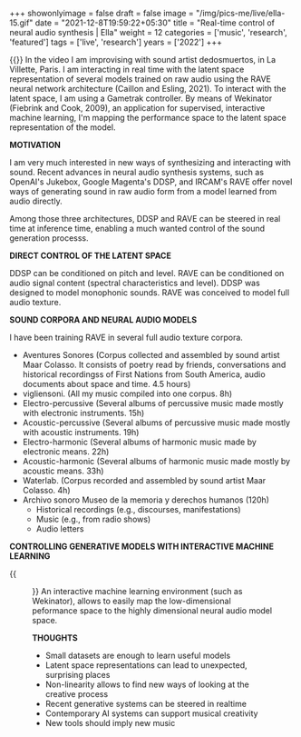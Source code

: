 +++
showonlyimage = false
draft = false
image = "/img/pics-me/live/ella-15.gif"
date = "2021-12-8T19:59:22+05:30"
title = "Real-time control of neural audio synthesis | Ella"
weight = 12
categories = ['music', 'research', 'featured']
tags = ['live', 'research']
years = ['2022']
+++

<!--more-->

{{<youtube sGWzJ3-YuuU>}}
In the video I am improvising with sound artist dedosmuertos, in La Villette, Paris. I am interacting in real time with the latent space representation of several models trained on raw audio using the RAVE neural network architecture (Caillon and Esling, 2021). To interact with the latent space, I am using a Gametrak controller. By means of Wekinator (Fiebrink and Cook, 2009), an application for supervised, interactive machine learning, I'm mapping the performance space to the latent space representation of the model.

**MOTIVATION**

I am very much interested in new ways of synthesizing and interacting with sound. Recent advances in neural audio synthesis systems, such as OpenAI's Jukebox, Google Magenta's DDSP, and IRCAM's RAVE  offer novel ways of generating sound in raw audio form from a model learned from audio directly.

Among those three architectures, DDSP and RAVE can be steered in real time at inference time, enabling a much wanted control of the sound generation processs.

**DIRECT CONTROL OF THE LATENT SPACE**

DDSP can be conditioned on pitch and level. RAVE can be conditioned on audio signal content (spectral characteristics and level). DDSP was designed to model monophonic sounds. RAVE was conceived to model full audio texture.


**SOUND CORPORA AND NEURAL AUDIO MODELS**

I have been training RAVE in several full audio texture corpora. 

- Aventures Sonores (Corpus collected and assembled by sound artist Maar Colasso. It consists of poetry read by friends, conversations and historical recordingss of First Nations from South America, audio documents about space and time. 4.5 hours)
- vigliensoni. (All my music compiled into one corpus. 8h)
- Electro-percussive (Several albums of percussive music made mostly with electronic instruments. 15h)
- Acoustic-percussive (Several albums of percussive music made mostly with acoustic instruments. 19h)
- Electro-harmonic (Several albums of harmonic music made by electronic means. 22h)
- Acoustic-harmonic (Several albums of harmonic music made mostly by acoustic means. 33h)
- Waterlab. (Corpus recorded and assembled by sound artist Maar Colasso. 4h)
- Archivo sonoro Museo de la memoria y derechos humanos (120h)
    - Historical recordings (e.g., discourses, manifestations)
    - Music (e.g., from radio shows)
    - Audio letters 


**CONTROLLING GENERATIVE MODELS WITH INTERACTIVE MACHINE LEARNING**

{{<figure src="/img/papers/RAVE-IML-mapping.jpg" alt="CONTROLLING GENERATIVE MODELS WITH INTERACTIVE MACHINE LEARNING">}}
An interactive machine learning environment (such as Wekinator), allows to easily map the low-dimensional peformance space to the highly dimensional neural audio model space.

<!-- {{<video autoplay="0" loop="false" src="/videos" >}} -->


<!-- {{<figure src="/img/papers/" alt="Schematic of mapping hand gestures into sound corpus">}} -->

**THOUGHTS**

- Small datasets are enough to learn useful models
- Latent space representations can lead to unexpected, surprising places 
- Non-linearity allows to find new ways of looking at the creative process
- Recent generative systems can be steered in realtime 
- Contemporary AI systems can support musical creativity 
- New tools should imply new music




